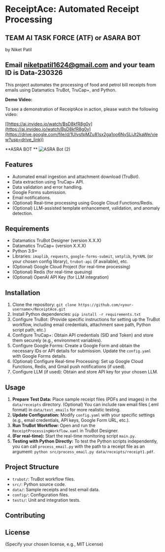 # ReceiptAce: Automated Receipt Processing

## TEAM AI TASK FORCE (ATF) or ASARA BOT
by Niket Patil

## Email niketpatil1624@gmail.com and your team ID is Data-230326

This project automates the processing of food and petrol bill receipts from emails using Datamatics TruBot, TruCap+, and Python.

**Demo Video:**

To see a demonstration of ReceiptAce in action, please watch the following video:

[[https://ai.invideo.io/watch/BsD8kfR8g0v](https://ai.invideo.io/watch/BsD8kfR8g0v](https://drive.google.com/file/d/1UlvsfpMZu81sx2ga1oo6NySLiJt2kaWe/view?usp=drive_link))




**ASRA BOT **
![ASRA Bot (2)](https://github.com/user-attachments/assets/9e5734fe-50d8-437b-9b5c-6cc7040587f8)

 


## Features

* Automated email ingestion and attachment download (TruBot).
* Data extraction using TruCap+ API.
* Data validation and error handling.
* Google Forms submission.
* Email notifications.
* (Optional) Real-time processing using Google Cloud Functions/Redis.
* (Optional) LLM-assisted template enhancement, validation, and anomaly detection.


## Requirements

* Datamatics TruBot Designer (version X.X.X)
* Datamatics TruCap+ (version X.X.X)
* Python 3.9+
* Libraries:  `imaplib`, `requests`, `google-forms-submit`, `smtplib`, `PyYAML` (or your chosen config library),  `trubot-api` (if available), etc.
* (Optional) Google Cloud Project (for real-time processing)
* (Optional) Redis (for real-time queuing)
* (Optional) OpenAI API Key (for LLM integration)


## Installation

1. Clone the repository: `git clone https://github.com/<your-username>/ReceiptAce.git`
2. Install Python dependencies: `pip install -r requirements.txt`
3. Configure TruBot: (Provide specific instructions for setting up the TruBot workflow, including email credentials, attachment save path, Python script path, etc.)
4. Configure TruCap+: Obtain API credentials (SID and Token) and store them securely (e.g., environment variables).
5. Configure Google Forms: Create a Google Form and obtain the necessary IDs or API details for submission. Update the `config.yaml` with Google Forms details.
6. (Optional) Configure Real-time Processing: Set up Google Cloud Functions, Redis, and Gmail push notifications (if used).
7. Configure LLM (if used):  Obtain and store API key for your chosen LLM.



## Usage

1.  **Prepare Test Data:** Place sample receipt files (PDFs and images) in the `data/receipts` directory.  (Optional) You can include raw email files (.eml format) in `data/test_emails` for more realistic testing.
2.  **Update Configuration:**  Modify `config.yaml` with your specific settings (e.g., email credentials, API keys, Google Form URL, etc.).
3.  **Run TruBot Workflow:** Open and run the `ReceiptProcessingWorkflow.xaml` in TruBot Designer. 
4.  **(For real-time):** Start the real-time monitoring script `main.py`.
5.  **Testing with Python Directly:** To test the Python scripts independently, you can call `process_email.py` with the path to a receipt file as an argument:  `python src/process_email.py data/receipts/receipt1.pdf`.


## Project Structure

* `trubot/`: TruBot workflow files.
* `src/`: Python source code.
* `data/`: Sample receipts and test email data.
* `config/`: Configuration files.
* `tests/`: Unit and integration tests.


## Contributing



## License

(Specify your chosen license, e.g., MIT License)
